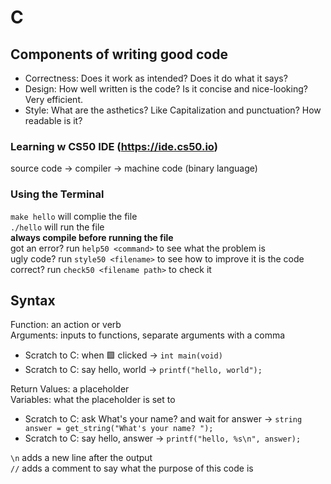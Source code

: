 # C
## Components of writing good code
- Correctness: Does it work as intended? Does it do what it says?
- Design: How well written is the code? Is it concise and nice-looking? Very efficient. 
- Style: What are the asthetics? Like Capitalization and punctuation? How readable is it?

### Learning w CS50 IDE (https://ide.cs50.io)
source code -> compiler -> machine code (binary language)

### Using the Terminal 
`make hello` will complie the file  
`./hello` will run the file  
**always compile before running the file**  
got an error? run `help50 <command>` to see what the problem is  
ugly code? run `style50 <filename>` to see how to improve it
is the code correct? run `check50 <filename path>` to check it

## Syntax
Function: an action or verb   
Arguments: inputs to functions, separate arguments with a comma    
- Scratch to C: when 🟩 clicked -> `int main(void)`  
- Scratch to C: say hello, world -> `printf("hello, world");`  

Return Values: a placeholder  
Variables: what the placeholder is set to  
- Scratch to C: ask What's your name? and wait for answer -> `string answer = get_string("What's your name? ");`  
- Scratch to C: say hello, answer -> `printf("hello, %s\n", answer);`  

`\n` adds a new line after the output  
`//` adds a comment to say what the purpose of this code is  
